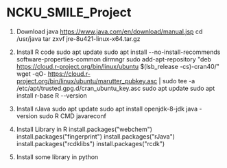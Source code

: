 # NCKU_SMILE_Project

1. Download java 
https://www.java.com/en/download/manual.jsp
cd /usr/java
tar zxvf jre-8u421-linux-x64.tar.gz 

2. Install R code
sudo apt update
sudo apt install --no-install-recommends software-properties-common dirmngr
sudo add-apt-repository "deb https://cloud.r-project.org/bin/linux/ubuntu $(lsb_release -cs)-cran40/"
wget -qO- https://cloud.r-project.org/bin/linux/ubuntu/marutter_pubkey.asc | sudo tee -a /etc/apt/trusted.gpg.d/cran_ubuntu_key.asc
sudo apt update
sudo apt install r-base
R --version

3. Install rJava
sudo apt update
sudo apt install openjdk-8-jdk
java -version
sudo R CMD javareconf

4. Install Library in R
install.packages("webchem")
install.packages("fingerprint")
install.packages("rJava")
install.packages("rcdklibs")
install.packages("rcdk")

5. Install some library in python
